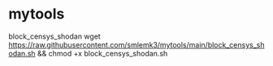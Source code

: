 # mytools
block_censys_shodan
wget https://raw.githubusercontent.com/smlemk3/mytools/main/block_censys_shodan.sh && chmod +x block_censys_shodan.sh

